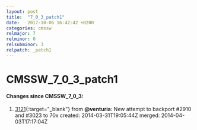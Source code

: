```yaml
---
layout: post
title:  "7_0_3_patch1"
date:   2017-10-06 16:42:42 +0200
categories: cmssw
relmajor: 7
relminor: 0
relsubminor: 3
relpatch: _patch1
---
```


# CMSSW_7_0_3_patch1
#### Changes since CMSSW_7_0_3:

1. [3121](http://github.com/cms-sw/cmssw/pull/3121){:target="_blank"}  from **@venturia**: New attempt to backport #2910 and #3023 to 70x created: 2014-03-31T19:05:44Z merged: 2014-04-03T17:17:04Z

